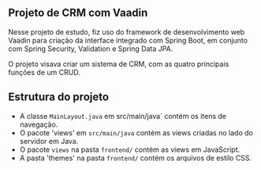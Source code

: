 ## Projeto de CRM com Vaadin

Nesse projeto de estudo, fiz uso do framework de desenvolvimento web Vaadin para criação da interface integrado com Spring Boot, em conjunto com Spring Security, Validation e Spring Data JPA. 

O projeto visava criar um sistema de CRM, com as quatro principais funções de um CRUD. 

## Estrutura do projeto

- A classe `MainLayout.java` em src/main/java` contém os itens de navegação.
- O pacote 'views' em `src/main/java` contém as views criadas no lado do servidor em Java.
- O pacote `views` na pasta `frontend/` contém as views em JavaScript.
- A pasta 'themes' na pasta `frontend/` contém os arquivos de estilo CSS.
